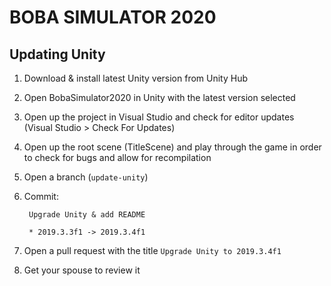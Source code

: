 # BOBA SIMULATOR 2020

## Updating Unity
1. Download & install latest Unity version from Unity Hub
1. Open BobaSimulator2020 in Unity with the latest version selected
1. Open up the project in Visual Studio and check for editor updates (Visual Studio > Check For Updates)
1. Open up the root scene (TitleScene) and play through the game in order to check for bugs and allow for recompilation
1. Open a branch (`update-unity`)
1. Commit:

        Upgrade Unity & add README

        * 2019.3.3f1 -> 2019.3.4f1
1. Open a pull request with the title `Upgrade Unity to 2019.3.4f1`
1. Get your spouse to review it
